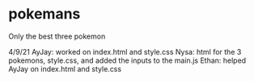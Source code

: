 # pokemans
Only the best three pokemon

4/9/21
AyJay: worked on index.html and style.css
Nysa: html for the 3 pokemons, style.css, and added the inputs to the main.js
Ethan: helped AyJay on index.html and style.css
